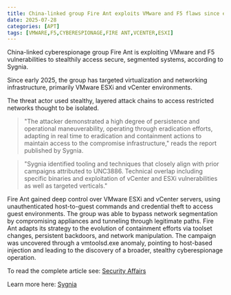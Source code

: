```yaml
---
title: China-linked group Fire Ant exploits VMware and F5 flaws since early 2025
date: 2025-07-28
categories: [APT]
tags: [VMWARE,F5,CYBERESPIONAGE,FIRE ANT,VCENTER,ESXI]
---
```


China-linked cyberespionage group Fire Ant is exploiting VMware and F5 vulnerabilities to stealthily access secure, segmented systems, according to Sygnia.

Since early 2025, the group has targeted virtualization and networking infrastructure, primarily VMware ESXi and vCenter environments.

The threat actor used stealthy, layered attack chains to access restricted networks thought to be isolated.

> "The attacker demonstrated a high degree of persistence and operational maneuverability, operating through eradication efforts, adapting in real time to eradication and containment actions to maintain access to the compromise infrastructure," reads the report published by Sygnia. 

> "Sygnia identified tooling and techniques that closely align with prior campaigns attributed to UNC3886. Technical overlap including specific binaries and exploitation of vCenter and ESXi vulnerabilities as well as targeted verticals."

Fire Ant gained deep control over VMware ESXi and vCenter servers, using unauthenticated host-to-guest commands and credential theft to access guest environments. The group was able to bypass network segmentation by compromising appliances and tunneling through legitimate paths. Fire Ant adapts its strategy to the evolution of containment efforts via toolset changes, persistent backdoors, and network manipulation. The campaign was uncovered through a vmtoolsd.exe anomaly, pointing to host-based injection and leading to the discovery of a broader, stealthy cyberespionage operation.

To read the complete article see: [Security Affairs](https://securityaffairs.com/180451/hacking/china-linked-group-fire-ant-exploits-vmware-and-f5-flaws-since-early-2025.html) 

Learn more here: [Sygnia](https://www.sygnia.co/blog/fire-ant-a-deep-dive-into-hypervisor-level-espionage/) 